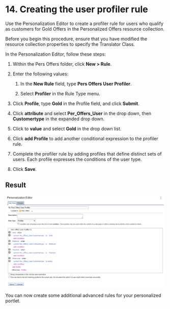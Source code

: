 # 14. Creating the user profiler rule

Use the Personalization Editor to create a profiler rule for users who qualify as customers for Gold Offers in the Personalized Offers resource collection.

Before you begin this procedure, ensure that you have modified the resource collection properties to specify the Translator Class.

In the Personalization Editor, follow these steps:

1. Within the Pers Offers folder, click **New > Rule**.

2. Enter the following values:

    1. In the **New Rule** field, type **Pers Offers User Profiler**.

    2. Select **Profiler** in the Rule Type menu.

3. Click **Profile**, type **Gold** in the Profile field, and click **Submit**.

4. Click **attribute** and select **Per_Offers_User** in the drop down, then **Customertype** in the expanded drop down.

5. Click to **value** and select **Gold** in the drop down list.

6. Click **add Profile** to add another conditional expression to the profiler rule.

7. Complete the profiler rule by adding profiles that define distinct sets of users. Each profile expresses the conditions of the user type.

8. Click **Save**.  

## Result

![Pers Offers User Profiler results](./images/Pers_Offers_User_Profiler_results.png)

You can now create some additional advanced rules for your personalized portlet.  
